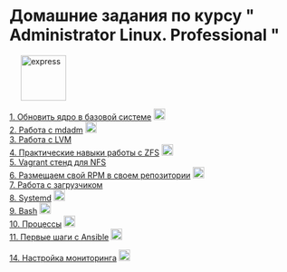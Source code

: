 # Домашние задания по курсу " Administrator Linux. Professional "
<img src="https://www.svgrepo.com/show/3968/linux.svg" height="80"  style="margin-left: 20px" alt="express">



[1. Обновить ядро в базовой системе](01_kernel_update/README.md)  <img src="https://upload.wikimedia.org/wikipedia/commons/8/8f/Kernel_Layout.svg" height="20"   alt="kernel">   
[2. Работа с mdadm](02_fs/README.md)  <img src="https://upload.wikimedia.org/wikipedia/commons/9/9b/RAID_0.svg" height="20"   alt="raid">   
[3. Работа с LVM](03_lvm/README.md)  
[4. Практические навыки работы с ZFS](04_zfs/README.md)  <img src="https://upload.wikimedia.org/wikipedia/commons/7/75/OpenZFS_logo.svg" height="20"   alt="ZFS">  
[5. Vagrant стенд для NFS](05_nfs/README.md)  
[6. Размещаем свой RPM в своем репозитории](06_rpm/README.md)    <img src="https://upload.wikimedia.org/wikipedia/commons/0/00/RPM_Logo.svg" height="20"   alt="bash">  
[7. Работа с загрузчиком](07_boot/README.md)  
[8. Systemd](08_systemd/README.md)  <img src="https://upload.wikimedia.org/wikipedia/commons/3/33/Systemd-logo.svg" height="20"   alt="Systemd">  
[9. Bash](09_bash/README.md)  <img src="https://raw.githubusercontent.com/gilbarbara/logos/master/logos/bash-icon.svg" height="20"   alt="bash">   
[10. Процессы](10_process/README.md)    <img src="https://upload.wikimedia.org/wikipedia/commons/f/f5/Noun_Project_process_icon_2519390.svg" height="20"   alt="bash">   
 [11. Первые шаги с Ansible](11_ansible/README.md)    <img src="https://upload.wikimedia.org/wikipedia/commons/thumb/2/24/Ansible_logo.svg/256px-Ansible_logo.svg.png?20210414073712" height="20"   alt="Ansible_logo">    

 [14. Настройка мониторинга](14_monitoring/README.md)    <img src="https://upload.wikimedia.org/wikipedia/commons/3/38/Prometheus_software_logo.svg" height="20"   alt="мониторинг">   